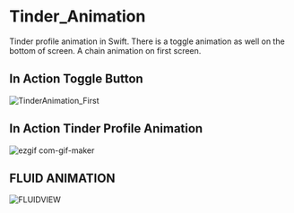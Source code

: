 # Tinder_Animation
Tinder profile animation in Swift. There is a toggle  animation as well on the bottom of screen. A chain animation on first screen. 

## In Action Toggle Button

![TinderAnimation_First](https://user-images.githubusercontent.com/2304583/96472714-116d3800-1231-11eb-9596-f2c4ede6356c.gif)

## In Action Tinder Profile Animation 
![ezgif com-gif-maker](https://user-images.githubusercontent.com/2304583/96472776-23e77180-1231-11eb-9245-5f3512e7ee78.gif)

## FLUID ANIMATION
![FLUIDVIEW](https://user-images.githubusercontent.com/2304583/97858177-6e73ee00-1d07-11eb-8df1-ebf41f07b0b8.gif)
